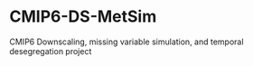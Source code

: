 # CMIP6-DS-MetSim
CMIP6 Downscaling, missing variable simulation, and temporal desegregation project
